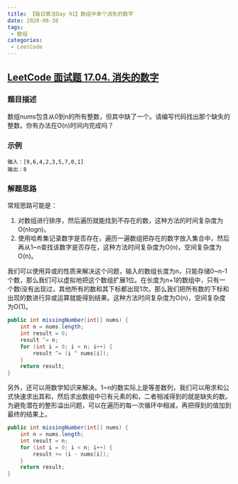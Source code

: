 ```yaml
---
title: 【每日算法Day 91】数组中单个消失的数字
date: 2020-08-30
tags:
 - 数组
categories:
 - LeetCode
---
```


## [LeetCode 面试题 17.04. 消失的数字](https://leetcode-cn.com/problems/missing-number-lcci/)
### 题目描述
数组nums包含从0到n的所有整数，但其中缺了一个。请编写代码找出那个缺失的整数。你有办法在O(n)时间内完成吗？

### 示例
```
输入：[9,6,4,2,3,5,7,0,1]
输出：8
```

### 解题思路
常规思路可能是：
1. 对数组进行排序，然后遍历就能找到不存在的数，这种方法的时间复杂度为O(nlogn)。
2. 使用哈希集记录数字是否存在，遍历一遍数组把存在的数字放入集合中，然后再从1~n查找该数字是否存在，这种方法时间复杂度为O(n)，空间复杂度为O(n)。

我们可以使用异或的性质来解决这个问题，输入的数组长度为n，只能存储0~n-1个数，那么我们可以虚拟地把这个数组扩展1位。在长度为n+1的数组中，只有一个数i没有出现过，其他所有的数和其下标都出现1次。那么我们把所有数的下标和出现的数进行异或运算就能得到结果。这种方法时间复杂度为O(n)，空间复杂度为O(1)。
```java
public int missingNumber(int[] nums) {
    int n = nums.length;
    int result = 0;
    result ^= n;
    for (int i = 0; i < n; i++) {
        result ^= (i ^ nums[i]);
    }
    return result;
}
```

另外，还可以用数学知识来解决。1~n的数实际上是等差数列，我们可以用求和公式快速求出其和，然后求出数组中已有元素的和，二者相减得到的就是缺失的数。为避免潜在的整形溢出问题，可以在遍历的每一次循环中相减，再把得到的值加到最终的结果上。
```java
public int missingNumber(int[] nums) {
    int n = nums.length;
    int result = n;
    for (int i = 0; i < n; i++) {
        result += (i - nums[i]);
    }
    return result;
}
```
